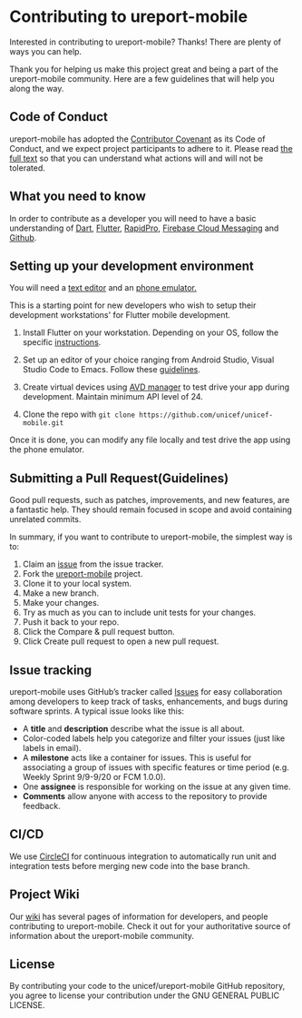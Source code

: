 # Contributing to ureport-mobile

Interested in contributing to ureport-mobile? Thanks! There are plenty of ways you can help.

Thank you for helping us make this project great and being a part of the ureport-mobile community. Here are a few guidelines that will help you along the way.

## Code of Conduct

ureport-mobile has adopted the [Contributor Covenant](https://www.contributor-covenant.org/) as its Code of Conduct, and we expect project participants to adhere to it.
Please read [the full text](/CODE_OF_CONDUCT.md) so that you can understand what actions will and will not be tolerated.

## What you need to know

In order to contribute as a developer you will need to have a basic understanding of [Dart](https://dart.dev/), [Flutter](https://flutter.dev/), [RapidPro](https://rapidpro.io/), [Firebase Cloud Messaging](https://pub.dev/packages/firebase_messaging) and [Github](https://help.github.com/en/github). 

## Setting up your development environment
You will need a [text editor](https://flutter.dev/docs/get-started/install) and an [phone emulator.](https://developer.android.com/studio/run/managing-avds)

This is a starting point for new developers who wish to setup their development workstations' for Flutter mobile development.

1. Install Flutter on your workstation. Depending on your OS, follow the specific [instructions](https://flutter.dev/docs/get-started/install).
2. Set up an editor of your choice ranging from Android Studio, Visual Studio Code to Emacs. Follow these [guidelines](https://flutter.dev/docs/get-started/install).
3. Create virtual devices using [AVD manager](https://developer.android.com/studio/run/managing-avds) to test drive your app during development. Maintain minimum API level of 24.

4. Clone the repo with `git clone https://github.com/unicef/unicef-mobile.git`

Once it is done, you can modify any file locally and test drive the app using the phone emulator.

## Submitting a Pull Request(Guidelines)

Good pull requests, such as patches, improvements, and new features, are a fantastic help. They should remain focused in scope and avoid containing unrelated commits.

In summary, if you want to contribute to ureport-mobile, the simplest way is to:
1. Claim an [issue](https://github.com/unicef/ureport-mobile/issues) from the issue tracker.
2. Fork the [ureport-mobile](https://github.com/unicef/ureport-mobile) project.
3. Clone it to your local system.
4. Make a new branch.
5. Make your changes.
6. Try as much as you can to include unit tests for your changes. 
7. Push it back to your repo.
8. Click the Compare & pull request button.
9. Click Create pull request to open a new pull request.



## Issue tracking

ureport-mobile uses GitHub’s tracker called [Issues](https://github.com/unicef/ureport-mobile/issues) for easy collaboration among developers to keep track of tasks, enhancements, and bugs during software sprints. A typical issue looks like this:
* A **title** and **description** describe what the issue is all about.
* Color-coded labels help you categorize and filter your issues (just like labels in email).
* A **milestone** acts like a container for issues. This is useful for associating a group of issues with specific features or time period (e.g. Weekly Sprint 9/9-9/20 or FCM 1.0.0). 
* One **assignee** is responsible for working on the issue at any given time.
* **Comments** allow anyone with access to the repository to provide feedback.


## CI/CD
We use [CircleCI](https://circleci.com/) for continuous integration to automatically run unit and integration tests before merging new code into the base branch. 

## Project Wiki
Our [wiki](https://github.com/unicef/ureport-mobile/wiki) has several pages of information for developers, and people contributing to ureport-mobile. Check it out for your authoritative source of information about the ureport-mobile community.

## License

By contributing your code to the unicef/ureport-mobile GitHub repository, you agree to license your contribution under the GNU GENERAL PUBLIC LICENSE.


